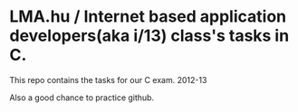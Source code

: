 LMA.hu / Internet based application developers(aka i/13) class's tasks in C.
==================

This repo contains the tasks for our C exam.
2012-13


Also a good chance to practice github.
